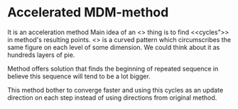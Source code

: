 # Accelerated MDM-method
It is an acceleration method
Main idea of an <<acceleration>> thing is to find <<cycles">> in method's resulting points. <<Cycle>> is a curved pattern which circumscribes the same figure on each level of some dimension. We could think about it as hundreds layers of pie. 

Method offers solution that finds the beginning of repeated sequence in believe this sequence will tend to be a lot bigger. 

This method bother to converge faster and using this cycles as an update direction on each step instead of using directions from original method.
